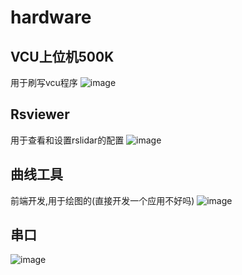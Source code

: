 # hardware
## VCU上位机500K
用于刷写vcu程序
![image](https://github.com/user-attachments/assets/fae60b58-add0-40c1-8a61-0e882f27e74c)

## Rsviewer
用于查看和设置rslidar的配置
![image](https://github.com/user-attachments/assets/14cf679f-b5e6-449a-8c8e-58469af3c489)

## 曲线工具
前端开发,用于绘图的(直接开发一个应用不好吗)
![image](https://github.com/user-attachments/assets/96826d44-0e7e-4456-8403-99e93badb6dc)

## 串口
![image](https://github.com/user-attachments/assets/b7bffd82-5bac-4fdc-aa52-7fcb8e0d3257)
